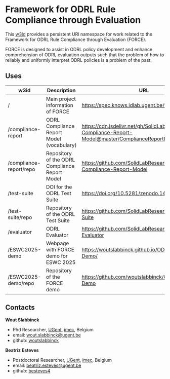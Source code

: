 # Framework for ODRL Rule Compliance through Evaluation

This [w3id](https://w3id.org/force) provides a persistent URI namespace for work related to the Framework for ODRL Rule Compliance through Evaluation (FORCE).

FORCE is designed to assist in ODRL policy development and enhance comprehension of ODRL evaluation outputs such that the problem of how to reliably and uniformly interpret ODRL policies is a problem of the past.

## Uses

| w3id                    | Description                                    | URL                                                                                                        |
| ----------------------- | ---------------------------------------------- | ---------------------------------------------------------------------------------------------------------- |
| /                       | Main project information of FORCE              | https://spec.knows.idlab.ugent.be/force/latest/                                                            |
| /compliance-report      | ODRL Compliance Report Model (vocabulary)      | https://cdn.jsdelivr.net/gh/SolidLabResearch/ODRL-Compliance-Report-Model@master/ComplianceReportModel.ttl |
| /compliance-report/repo | Repository of the ODRL Compliance Report Model | https://github.com/SolidLabResearch/ODRL-Compliance-Report-Model                                           |
| /test-suite             | DOI for the ODRL Test Suite                    | https://doi.org/10.5281/zenodo.14290517                                                                    |
| /test-suite/repo        | Repository of the ODRL Test Suite              | https://github.com/SolidLabResearch/ODRL-Test-Suite                                                        |
| /evaluator              | ODRL Evaluator                                 | https://github.com/SolidLabResearch/ODRL-Evaluator                                                         |
| /ESWC2025-demo          | Webpage with FORCE demo for ESWC 2025          | https://woutslabbinck.github.io/ODRL-Evaluator-Demo/                                                       |
| /ESWC2025-demo/repo     | Repository of the FORCE demo                   | https://github.com/woutslabbinck/ODRL-Evaluator-Demo                                                       |

## Contacts

**Wout Slabbinck**
- Phd Researcher, [UGent](https://www.ugent.be/), [imec](https://www.imec-int.com/en), Belgium
- email: [wout.slabbinck@ugent.be](mailto:wout.slabbinck@ugent.be)
- github: [woutslabbinck](https://github.com/woutslabbinck/)

**Beatriz Esteves**
- Postdoctoral Researcher, [UGent](https://www.ugent.be/), [imec](https://www.imec-int.com/en), Belgium
- email: [beatriz.esteves@ugent.be](mailto:beatriz.esteves@ugent.be)
- github: [besteves4](https://github.com/besteves4)